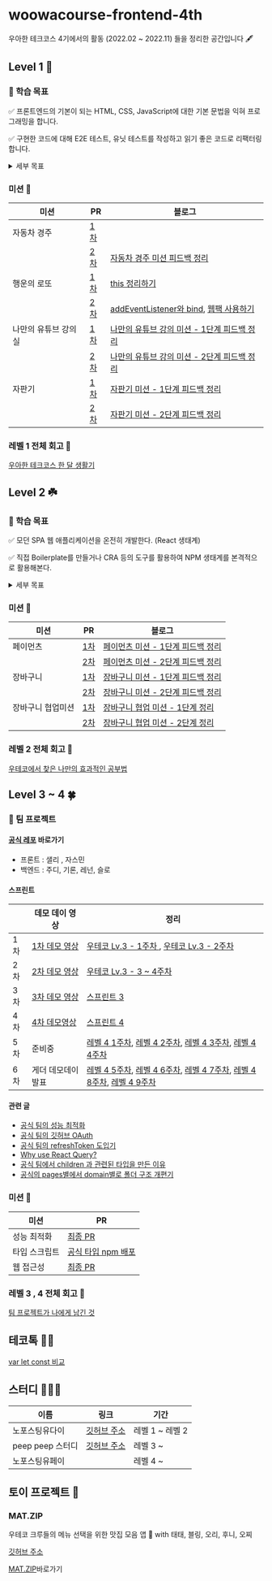 # woowacourse-frontend-4th

우아한 테크코스 4기에서의 활동 (2022.02 ~ 2022.11) 들을 정리한 공간입니다 🖋

## Level 1 🌱

### 📍 학습 목표

✅ 프론트엔드의 기본이 되는 HTML, CSS, JavaScript에 대한 기본 문법을 익혀 프로그래밍을 합니다.

✅ 구현한 코드에 대해 E2E 테스트, 유닛 테스트를 작성하고 읽기 좋은 코드로 리팩터링합니다.

<details>
<summary>세부 목표</summary>

### HTML/CSS

주어진 디자인을 웹 표준을 준수하는 UI로 옮길 수 있다.

### JavaScript

프레임워크 없이 JS만으로 작은 웹 어플리케이션들을 만들어보면서 언어의 주요 문법들을 깊이 있게 학습하며,
이를 바탕으로 클린 코드에 대해 고민하는 연습을 한다.
런타임 환경으로서 브라우저의 기본 동작 원리를 함께 학습한다.

### 테스트

E2E 테스트와 유닛 테스트 코드를 작성하면서 개발하고 리팩토링하며 테스트 코드의 필요성을 경험해본다.

### TypeScript

TypeScript의 기본 문법을 익히며 TypeScript의 필요성을 이해한다.
이를 객체지향적으로 활용하는 방법을 고민한다.

</details>

### 미션 🚀

| 미션                 | PR                                                                                     | 블로그                                                                                                                                                                                                                                                                                      |
| -------------------- | -------------------------------------------------------------------------------------- | ------------------------------------------------------------------------------------------------------------------------------------------------------------------------------------------------------------------------------------------------------------------------------------------- |
| 자동차 경주          | <a href="https://github.com/woowacourse/javascript-racingcar/pull/65">1차</a>          |                                                                                                                                                                                                                                                                                             |
|                      | <a href="https://github.com/woowacourse/javascript-racingcar/pull/125">2차</a>         | <a href="https://velog.io/@liswktjs/%EC%9A%B0%ED%85%8C%EC%BD%94-%EC%9E%90%EB%8F%99%EC%B0%A8-%EA%B2%BD%EC%A3%BC-%EB%AF%B8%EC%85%98-%ED%94%BC%EB%93%9C%EB%B0%B1-%EC%A0%95%EB%A6%AC">자동차 경주 미션 피드백 정리 </a>                                                                         |
| 행운의 로또          | <a href="https://github.com/woowacourse/javascript-lotto/pull/100">1차</a>             |    <a href="https://velog.io/@liswktjs/this%EB%A5%BC-%EC%86%8C%ED%99%98%ED%95%98%EB%8A%94-%EB%B2%95">this 정리하기</a>                                                                                                                                                                                                                                                                                         |
|                      | <a href="https://github.com/woowacourse/javascript-lotto/pull/123">2차</a>             |   <a href="https://velog.io/@liswktjs/addEventListener%EC%99%80-bind">addEventListener와 bind</a>, <a href="https://velog.io/@liswktjs/Webpack-%EC%82%AC%EC%9A%A9%ED%95%98%EA%B8%B0">웹팩 사용하기</a>                                                                                                                                                                                                                                                                                          |
| 나만의 유튜브 강의실 | <a href="https://github.com/woowacourse/javascript-youtube-classroom/pull/84">1차</a>  | <a href="https://velog.io/@liswktjs/%EC%9A%B0%ED%85%8C%EC%BD%94-%EB%82%98%EB%A7%8C%EC%9D%98-%EC%9C%A0%ED%8A%9C%EB%B8%8C-%EA%B0%95%EC%9D%98%EC%8B%A4-%EB%AF%B8%EC%85%98-1%EB%8B%A8%EA%B3%84-%ED%94%BC%EB%93%9C%EB%B0%B1-%EC%A0%95%EB%A6%AC">나만의 유튜브 강의 미션 - 1단계 피드백 정리</a>  |
|                      | <a href="https://github.com/woowacourse/javascript-youtube-classroom/pull/131">2차</a> | <a href="https://velog.io/@liswktjs/%EC%9A%B0%ED%85%8C%EC%BD%94-%EB%82%98%EB%A7%8C%EC%9D%98-%EC%9C%A0%ED%8A%9C%EB%B8%8C-%EA%B0%95%EC%9D%98%EC%8B%A4-%EB%AF%B8%EC%85%98-2%EB%8B%A8%EA%B3%84-%ED%94%BC%EB%93%9C%EB%B0%B1-%EC%A0%95%EB%A6%AC">나만의 유튜브 강의 미션 - 2단계 피드백 정리 </a> |
| 자판기               | <a href="https://github.com/woowacourse/javascript-vendingmachine/pull/18">1차</a>     | <a href="https://velog.io/@liswktjs/%EC%9A%B0%ED%85%8C%EC%BD%94-%EC%9E%90%ED%8C%90%EA%B8%B0-%EB%AF%B8%EC%85%98-1%EB%8B%A8%EA%B3%84-%ED%94%BC%EB%93%9C%EB%B0%B1-%EC%A0%95%EB%A6%AC">자판기 미션 - 1단계 피드백 정리</a>                                                                      |
|                      | <a href="https://github.com/woowacourse/javascript-vendingmachine/pull/49">2차</a>     | <a href="https://velog.io/@liswktjs/%EC%9A%B0%ED%85%8C%EC%BD%94-%EC%9E%90%ED%8C%90%EA%B8%B0-%EB%AF%B8%EC%85%98-2%EB%8B%A8%EA%B3%84-%ED%94%BC%EB%93%9C%EB%B0%B1-%EC%A0%95%EB%A6%AC">자판기 미션 - 2단계 피드백 정리                                                                          |

### 레벨 1 전체 회고 💫

<a href="https://github.com/woowacourse/woowa-writing-4/blob/liswktjs/level1.md">우아한 테크코스 한 달 생활기</a>

## Level 2 ☘️

### 📍 학습 목표

✅ 모던 SPA 웹 애플리케이션을 온전히 개발한다. (React 생태계)

✅ 직접 Boilerplate를 만들거나 CRA 등의 도구를 활용하여 NPM 생태계를 본격적으로 활용해본다.

<details>
<summary>세부 목표</summary>

### HTML & CSS

웹 표준과 웹 접근성의 중요성을 깨우친다.
의미론적인 HTML에 대해 고민하며 다양한 CSS 방법론을 경험한다.
React에서 CSS를 다루는 방법에 대해 고민해본다.
타 서비스의 마크업 페이지를 클론하거나 시안을 직접 구현해본다.

### React

Angular & React & Vue 같은 SPA 라이브러리와 프레임워크가 등장한 맥락을 파악한다.
Virtual DOM & JSX 의 원천을 이해한다.
Class Component => Hooks API 변화와 차이점을 겪어본다.

### Component

현대 웹 애플리케이션에서 컴포넌트가 가지는 의미를 고민한다.
컴포넌트 단위의 설계를 해보거나 직접 작성한 컴포넌트를 재활용해보며 컴포넌트 디자인 시스템에 도전한다.

### State

현대 웹 애플리케이션에서 상태가 가지는 의미를 파악한다.
단방향 데이터 흐름과 데이터 바인딩을 겪어본다.
상태 관리 라이브러리의 필요성을 느끼고 Flux Architecture 기반의 Redux를 통해 직접 설계를 해본다.

### Test

미션별 상이한 테스트를 두어 조금 더 구체적으로 테스트에 대해 고민한다

</details>

### 미션 🚀

| 미션              | PR                                                                                | 블로그                                                                                                                                                                                                                            |
| ----------------- | --------------------------------------------------------------------------------- | --------------------------------------------------------------------------------------------------------------------------------------------------------------------------------------------------------------------------------- |
| 페이먼츠          | <a href="https://github.com/woowacourse/react-payments/pull/102">1차</a>          | <a href="https://velog.io/@liswktjs/%EC%9A%B0%ED%85%8C%EC%BD%94-%ED%8E%98%EC%9D%B4%EB%A8%BC%EC%B8%A0-%EB%AF%B8%EC%85%98-1%EB%8B%A8%EA%B3%84-%ED%94%BC%EB%93%9C%EB%B0%B1-%EC%A0%95%EB%A6%AC">페이먼츠 미션 - 1단계 피드백 정리</a> |
|                   | <a href="https://github.com/woowacourse/react-payments/pull/111">2차</a>          | <a href="https://velog.io/@liswktjs/%EC%9A%B0%ED%85%8C%EC%BD%94-%ED%8E%98%EC%9D%B4%EB%A8%BC%EC%B8%A0-%EB%AF%B8%EC%85%98-2%EB%8B%A8%EA%B3%84-%EC%A0%95%EB%A6%AC">페이먼츠 미션 - 2단계 피드백 정리</a>                             |
| 장바구니          | <a href="https://github.com/woowacourse/react-shopping-cart/pull/88">1차</a>      | <a href="https://velog.io/@liswktjs/%EC%9A%B0%ED%85%8C%EC%BD%94-%EC%9E%A5%EB%B0%94%EA%B5%AC%EB%8B%88-%EB%AF%B8%EC%85%98-1%EB%8B%A8%EA%B3%84-%EC%A0%95%EB%A6%AC">장바구니 미션 - 1단계 피드백 정리</a>                             |
|                   | <a href="https://github.com/woowacourse/react-shopping-cart/pull/122">2차</a>     | <a href="https://velog.io/@liswktjs/%EC%9A%B0%ED%85%8C%EC%BD%94-%EC%9E%A5%EB%B0%94%EA%B5%AC%EB%8B%88-%EB%AF%B8%EC%85%98-2%EB%8B%A8%EA%B3%84-%EC%A0%95%EB%A6%AC">장바구니 미션 - 2단계 피드백 정리</a>                             |
| 장바구니 협업미션 | <a href="https://github.com/woowacourse/react-shopping-cart-prod/pull/24">1차</a> | <a href="https://velog.io/@liswktjs/%EC%9A%B0%ED%85%8C%EC%BD%94-%EC%9E%A5%EB%B0%94%EA%B5%AC%EB%8B%88-%ED%98%91%EC%97%85-%EB%AF%B8%EC%85%98-1%EB%8B%A8%EA%B3%84-%EC%A0%95%EB%A6%AC">장바구니 협업 미션 - 1단계 정리</a>            |
|                   | <a href="https://github.com/woowacourse/react-shopping-cart-prod/pull/49">2차</a> | <a href="https://velog.io/@liswktjs/%EC%9E%A5%EB%B0%94%EA%B5%AC%EB%8B%88-%ED%98%91%EC%97%85-%EB%AF%B8%EC%85%98-2%EB%8B%A8%EA%B3%84-%ED%9A%8C%EA%B3%A0">장바구니 협업 미션 - 2단계 정리</a>                                        |

### 레벨 2 전체 회고 💫

<a href="https://github.com/woowacourse/woowa-writing-4/blob/liswktjs/level2.md">우테코에서 찾은 나만의 효과적인 공부법</a>

## Level 3 ~ 4 🍀

### 📍 팀 프로젝트

#### <a href="https://github.com/woowacourse-teams/2022-gong-seek">공식 레포</a> 바로가기

- 프론트 : 샐리 , 자스민
- 백엔드 : 주디, 기론, 레넌, 슬로

#### 스프린트 

|     | 데모 데이 영상                                                                                                           | 정리 |
| --- | ------------------------------------------------------------------------------------------------------------------------ |---|
| 1차 | <a href="https://www.youtube.com/watch?v=REILvP6YXy4&t=7s">1차 데모 영상</a>                                             |<a href="https://velog.io/@liswktjs/%EC%9A%B0%ED%85%8C%EC%BD%94-Lv.3-1%EC%A3%BC%EC%B0%A8-%ED%9A%8C%EA%B3%A0">우테코 Lv.3 - 1주차  </a>, <a href="https://velog.io/@liswktjs/%EC%9A%B0%ED%85%8C%EC%BD%94-Lv.3-2%EC%A3%BC%EC%B0%A8-%ED%9A%8C%EA%B3%A0">우테코 Lv.3 - 2주차 </a> |
| 2차 | <a href="https://www.youtube.com/watch?v=6fya54RMtzA&list=PLgXGHBqgT2TsWUA5puZimG3DDlJTd370Q&index=34">2차 데모 영상</a> | <a href="https://velog.io/@liswktjs/%EC%9A%B0%ED%85%8C%EC%BD%94-Lv.3-3-4%EC%A3%BC%EC%B0%A8-%ED%9A%8C%EA%B3%A0">우테코 Lv.3 - 3 ~ 4주차</a> | 
| 3차 | <a href="https://www.youtube.com/watch?v=ZA48GkZuEYY&list=PLgXGHBqgT2TsWUA5puZimG3DDlJTd370Q&index=18">3차 데모 영상</a> | <a href="https://velog.io/@liswktjs/%EC%9A%B0%ED%85%8C%EC%BD%94-%EC%8A%A4%ED%94%84%EB%A6%B0%ED%8A%B8-3-%ED%9A%8C%EA%B3%A0">스프린트 3  </a>|
| 4차 | <a href="https://www.youtube.com/watch?v=QtfPt4WTAKk&t=1s">4차 데모영상</a>                                                                                                                 | <a href="https://velog.io/@liswktjs/%EC%9A%B0%ED%85%8C%EC%BD%94-%EC%8A%A4%ED%94%84%EB%A6%B0%ED%8A%B84-%ED%9A%8C%EA%B3%A0">스프린트 4 </a>|
| 5차 | 준비중                                                                                                                   | <a href="https://velog.io/@liswktjs/%EC%9A%B0%ED%85%8C%EC%BD%94-%EB%A0%88%EB%B2%A84-1%EC%A3%BC%EC%B0%A8-%ED%9A%8C%EA%B3%A0">레벨 4 1주차</a>, <a href="https://velog.io/@liswktjs/%EC%9A%B0%ED%85%8C%EC%BD%94-%EB%A0%88%EB%B2%A84-2%EC%A3%BC%EC%B0%A8-%ED%9A%8C%EA%B3%A0">레벨 4 2주차</a>, <a href="https://velog.io/@liswktjs/%EC%9A%B0%ED%85%8C%EC%BD%94-%EB%A0%88%EB%B2%A8-4-3%EC%A3%BC%EC%B0%A8-%ED%9A%8C%EA%B3%A0">레벨 4 3주차</a>, <a href="https://velog.io/@liswktjs/%EC%9A%B0%ED%85%8C%EC%BD%94-%EB%A0%88%EB%B2%A84-4%EC%A3%BC%EC%B0%A8-%ED%9A%8C%EA%B3%A0">레벨 4 4주차</a> |
| 6차 | 게더 데모데이 발표                                                                                                            |<a href="https://velog.io/@liswktjs/%EC%9A%B0%ED%85%8C%EC%BD%94-%EB%A0%88%EB%B2%A84-5%EC%A3%BC%EC%B0%A8-%ED%9A%8C%EA%B3%A0">레벨 4 5주차</a>, <a href="https://velog.io/@liswktjs/%EC%9A%B0%ED%85%8C%EC%BD%94%EB%A0%88%EB%B2%A84-6%EC%A3%BC%EC%B0%A8-%ED%9A%8C%EA%B3%A0">레벨 4 6주차</a>, <a href="https://velog.io/@liswktjs/%EC%9A%B0%ED%85%8C%EC%BD%94-%EB%A0%88%EB%B2%A84-7%EC%A3%BC%EC%B0%A8-%ED%9A%8C%EA%B3%A0">레벨 4 7주차</a>, <a href="https://velog.io/@liswktjs/%EC%9A%B0%ED%85%8C%EC%BD%94-%EB%A0%88%EB%B2%A84-8%EC%A3%BC%EC%B0%A8-%ED%9A%8C%EA%B3%A0">레벨 4 8주차</a>, <a href="https://velog.io/@liswktjs/%EC%9A%B0%ED%85%8C%EC%BD%94-%EB%A0%88%EB%B2%A84-9%EC%A3%BC%EC%B0%A8-%ED%9A%8C%EA%B3%A0">레벨 4 9주차</a>|



#### 관련 글

- <a href="https://velog.io/@liswktjs/%EC%9A%B0%EB%A6%AC-%ED%8C%80%EC%9D%98-%EC%84%B1%EB%8A%A5-%EC%B5%9C%EC%A0%81%ED%99%94-%EC%9D%B4%EC%95%BC%EA%B8%B0">공식 팀의 성능 최적화</a>
- <a href="https://velog.io/@liswktjs/%EA%B3%B5%EC%8B%9D%ED%8C%80%EC%9D%98-GitHub-OAuth%EB%A1%9C-%EB%A1%9C%EA%B7%B8%EC%9D%B8%ED%95%98%EA%B8%B0">공식 팀의 깃허브 OAuth</a>
- <a href="https://velog.io/@liswktjs/%EA%B3%B5%EC%8B%9D%ED%8C%80%EC%9D%98-refreshToken-%EB%8F%84%EC%9E%85%EA%B8%B0">공식 팀의 refreshToken 도입기</a> 
- <a href="https://velog.io/@liswktjs/Why-use-React-Query">Why use React Query?</a>
- <a href="https://velog.io/@liswktjs/%EA%B3%B5%EC%8B%9D-%ED%8C%80%EC%97%90%EC%84%9C-children-%EA%B3%BC-%EA%B4%80%EB%A0%A8%EB%90%9C-%ED%83%80%EC%9E%85%EC%9D%84-%EB%A7%8C%EB%93%A0-%EC%9D%B4%EC%9C%A0">공식 팀에서 children 과 관련된 타입을 만든 이유</a> 
- <a href="https://velog.io/@liswktjs/%EA%B3%B5%EC%8B%9D%EC%9D%98-%ED%8F%B4%EB%8D%94-%EA%B5%AC%EC%A1%B0"> 공식의 pages별에서 domain별로 폴더 구조 개편기</a> 

### 미션 🚀

| 미션        | PR                                                                      |
| ----------- | ----------------------------------------------------------------------- |
| 성능 최적화 | <a href="https://github.com/woowacourse/perf-basecamp/pull/43">최종 PR</a> |
| 타입 스크립트 | <a href="https://github.com/liswktjs/gongseek-types">공식 타입 npm 배포 </a>|
|웹 접근성| <a href="https://github.com/woowacourse/a11y-airline/pull/80">최종 PR</a>|

### 레벨 3 , 4 전체 회고 💫

<a href="https://github.com/liswktjs/woowa-writing-4/blob/level3/level3.md">팀 프로젝트가 나에게 남긴 것 </a>

## 테코톡 👩‍🏫

<a href="https://www.youtube.com/watch?v=ZU4MXkwDb9g&list=PLgXGHBqgT2TvpJ_p9L_yZKPifgdBOzdVH&index=64">var let const 비교</a>

## 스터디 👨‍👧‍👧

| 이름             | 링크                                                                                   | 기간            |
| ---------------- | -------------------------------------------------------------------------------------- | --------------- |
| 노포스팅유다이   | <a href="https://github.com/woowacourse-study/2022-no-posting-you-die">깃허브 주소</a> | 레벨 1 ~ 레벨 2 |
| peep peep 스터디 | <a href="https://github.com/peep-peep-study">깃허브 주소</a>                           | 레벨 3 ~        |
| 노포스팅유페이   |                                                                                        | 레벨 4 ~        |

## 토이 프로젝트 🤡

### MAT.ZIP

우테코 크루들의 메뉴 선택을 위한 맛집 모음 앱 🍱  with 태태, 블링, 오리, 후니, 오찌

<a href="https://github.com/The-Fellowship-of-the-matzip">깃허브 주소</a>

<a href="https://matzip.today/">MAT.ZIP</a>바로가기
